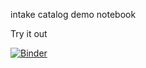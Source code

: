 intake catalog demo notebook

Try it out

[![Binder](https://mybinder.org/badge_logo.svg)](https://mybinder.org/v2/gh/aradhakrishnanGFDL/intake-mdtf-demo/main)
